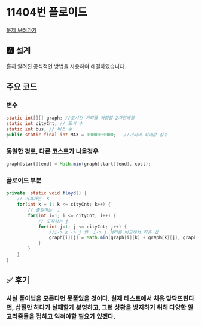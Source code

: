 # 11404번 플로이드 
[문제 보러가기](https://www.acmicpc.net/problem/11404)

## 🅰 설계

흔히 알려진 공식적인 방법을 사용하여 해결하였습니다.

## 주요 코드
### 변수
```java
static int[][] graph; //도시간 거리를 저장할 2차원배열
static int cityCnt; // 도시 수
static int bus; // 버스 수
public static final int MAX = 1000000000;   //거리의 최대값 상수
```

### 동일한 경로, 다른 코스트가 나올경우
```java
graph[start][end] = Math.min(graph[start][end], cost); 
```

### 플로이드 부분
```java
private  static void floyd() {
    // 거쳐가는  K
    for(int k = 1; k <= cityCnt; k++) {
        // 출발하는  i
        for(int i=1; i <= cityCnt; i++) {
            // 도착하는 j
            for(int j=1; j <= cityCnt; j++) {
                //i-> k -> j 와  i-> j 거리를 비교해서 작은 값
                graph[i][j] = Math.min(graph[i][k] + graph[k][j], graph[i][j]);
            }
        }
    }
}
```


## ✅ 후기
### 사실 풀이법을 모른다면 못풀었을 것이다. 실제 테스트에서 처음 맞닥뜨린다면, 삽질만 하다가 실패할게 분명하고, 그런 상황을 방지하기 위해 다양한 알고리즘들을 접하고 익혀야할 필요가 있겠다.